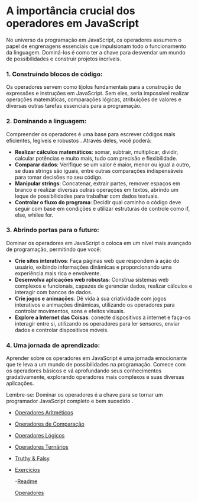 # A importância crucial dos operadores em JavaScript

No universo da programação em JavaScript, os operadores assumem o papel de engrenagens essenciais que impulsionam todo o funcionamento da linguagem. Dominá-los é como ter a chave para desvendar um mundo de possibilidades e construir projetos incríveis.

### 1. Construindo blocos de código:

Os operadores servem como tijolos fundamentais para a construção de expressões e instruções em JavaScript. Sem eles, seria impossível realizar operações matemáticas, comparações lógicas, atribuições de valores e diversas outras tarefas essenciais para a programação.

### 2. Dominando a linguagem:

Compreender os operadores é uma base para escrever códigos mais eficientes, legíveis e robustos . Através deles, você poderá:

- **Realizar cálculos matemáticos**: somar, subtrair, multiplicar, dividir, calcular potências e muito mais, tudo com precisão e flexibilidade.
- **Comparar dados**: Verifique se um valor é maior, menor ou igual a outro, se duas strings são iguais, entre outras comparações indispensáveis ​​para tomar decisões no seu código.
- **Manipular strings**: Concatenar, extrair partes, remover espaços em branco e realizar diversas outras operações em textos, abrindo um leque de possibilidades para trabalhar com dados textuais.
- **Controlar o fluxo do programa**: Decidir qual caminho o código deve seguir com base em condições e utilizar estruturas de controle como if, else, whilee for.

### 3. Abrindo portas para o futuro:

Dominar os operadores em JavaScript o coloca em um nível mais avançado de programação, permitindo que você:

- **Crie sites interativos**: Faça páginas web que respondem à ação do usuário, exibindo informações dinâmicas e proporcionando uma experiência mais rica e envolvente.
- **Desenvolva aplicações web robustas**: Construa sistemas web complexos e funcionais, capazes de gerenciar dados, realizar cálculos e interagir com bancos de dados.
- **Crie jogos e animações**: Dê vida à sua criatividade com jogos interativos e animações dinâmicas, utilizando os operadores para controlar movimentos, sons e efeitos visuais.
- **Explore a Internet das Coisas**: conecte dispositivos à internet e faça-os interagir entre si, utilizando os operadores para ler sensores, enviar dados e controlar dispositivos móveis.

### 4. Uma jornada de aprendizado:

Aprender sobre os operadores em JavaScript é uma jornada emocionante que te leva a um mundo de possibilidades na programação. Comece com os operadores básicos e vá aprofundando seus conhecimentos gradativamente, explorando operadores mais complexos e suas diversas aplicações.

Lembre-se: Dominar os operadores é a chave para se tornar um programador JavaScript completo e bem sucedido .

- [Operadores Aritméticos](../operadores/operadores-aritmeticos.md)

- [Operadores de Comparação](../operadores/operadores-comparacao.md)

- [Operadores Lógicos](../operadores/operadores-logicos.md)

- [Operadores Ternários](../operadores/operador-ternario.md)

- [Truthy & Falsy](../operadores/Truthy-Falsy.md)

- [Exercícios](../operadores/exercicios-operadores.js)

  -[Readme](../READMe.md)

  [Operadores](../operadores/operadores.md)